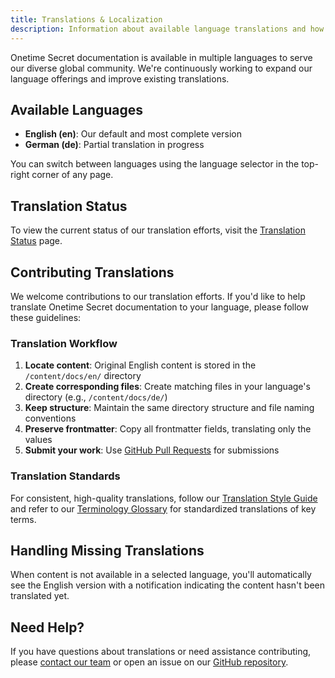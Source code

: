 ```yaml
---
title: Translations & Localization
description: Information about available language translations and how to contribute to localizing Onetime Secret
---
```



Onetime Secret documentation is available in multiple languages to serve our diverse global community. We're continuously working to expand our language offerings and improve existing translations.

## Available Languages

- **English (en)**: Our default and most complete version
- **German (de)**: Partial translation in progress

You can switch between languages using the language selector in the top-right corner of any page.

## Translation Status

To view the current status of our translation efforts, visit the [Translation Status](/en/translations/status) page.

## Contributing Translations

We welcome contributions to our translation efforts. If you'd like to help translate Onetime Secret documentation to your language, please follow these guidelines:

### Translation Workflow

1. **Locate content**: Original English content is stored in the `/content/docs/en/` directory
2. **Create corresponding files**: Create matching files in your language's directory (e.g., `/content/docs/de/`)
3. **Keep structure**: Maintain the same directory structure and file naming conventions
4. **Preserve frontmatter**: Copy all frontmatter fields, translating only the values
5. **Submit your work**: Use [GitHub Pull Requests](https://github.com/onetimesecret/onetimesecret) for submissions

### Translation Standards

For consistent, high-quality translations, follow our [Translation Style Guide](/en/translations/guide-en) and refer to our [Terminology Glossary](/en/translations/glossary) for standardized translations of key terms.

## Handling Missing Translations

When content is not available in a selected language, you'll automatically see the English version with a notification indicating the content hasn't been translated yet.

## Need Help?

If you have questions about translations or need assistance contributing, please [contact our team](https://onetimesecret.com/contact) or open an issue on our [GitHub repository](https://github.com/onetimesecret/onetimesecret).
